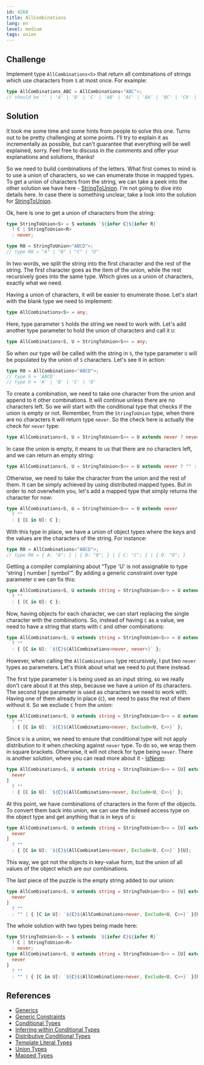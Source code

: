 ```yaml
---
id: 4260
title: AllCombinations
lang: en
level: medium
tags: union
---
```


## Challenge

Implement type `AllCombinations<S>` that return all combinations of strings
which use characters from `S` at most once. For example:

```typescript
type AllCombinations_ABC = AllCombinations<"ABC">;
// should be '' | 'A' | 'B' | 'C' | 'AB' | 'AC' | 'BA' | 'BC' | 'CA' | 'CB' | 'ABC' | 'ACB' | 'BAC' | 'BCA' | 'CAB' | 'CBA'
```

## Solution

It took me some time and some hints from people to solve this one. Turns out to
be pretty challenging at some points. I'll try to explain it as incrementally as
possible, but can't guarantee that everything will be well explained, sorry.
Feel free to discuss in the comments and offer your explanations and solutions,
thanks!

So we need to build combinations of the letters. What first comes to mind is to
use a union of characters, so we can enumerate those in mapped types. To get a
union of characters from the string, we can take a peek into the other solution
we have here - [StringToUnion](./medium-string-to-union.md). I'm not going to
dive into details here. In case there is something unclear, take a look into the
solution for [StringToUnion](./medium-string-to-union.md).

Ok, here is one to get a union of characters from the string:

```typescript
type StringToUnion<S> = S extends `${infer C}${infer R}`
  ? C | StringToUnion<R>
  : never;

type R0 = StringToUnion<"ABCD">;
// type R0 = "A" | "B" | "C" | "D"
```

In two words, we split the string into the first character and the rest of the
string. The first character goes as the item of the union, while the rest
recursively goes into the same type. Which gives us a union of characters,
exactly what we need.

Having a union of characters, it will be easier to enumerate those. Let's start
with the blank type we need to implement:

```typescript
type AllCombinations<S> = any;
```

Here, type parameter `S` holds the string we need to work with. Let's add
another type parameter to hold the union of characters and call it `U`:

```typescript
type AllCombinations<S, U = StringToUnion<S>> = any;
```

So when our type will be called with the string in `S`, the type parameter `U`
will be populated by the union of `S` characters. Let's see it in action:

```typescript
type R0 = AllCombinations<"ABCD">;
// type S = 'ABCD'
// type U = 'A' | 'B' | 'C' | 'D'
```

To create a combination, we need to take one character from the union and append
to it other combinations. It will continue unless there are no characters left.
So we will start with the conditional type that checks if the union is empty or
not. Remember, from the `StringToUnion` type, when there are no characters it
will return type `never`. So the check here is actually the check for `never`
type:

```typescript
type AllCombinations<S, U = StringToUnion<S>> = U extends never ? never : never;
```

In case the union is empty, it means to us that there are no characters left,
and we can return an empty string:

```typescript
type AllCombinations<S, U = StringToUnion<S>> = U extends never ? "" : never;
```

Otherwise, we need to take the character from the union and the rest of them. It
can be simply achieved by using distributed mapped types. But in order to not
overwhelm you, let's add a mapped type that simply returns the character for
now:

```typescript
type AllCombinations<S, U = StringToUnion<S>> = U extends never
  ? ""
  : { [C in U]: C };
```

With this type in place, we have a union of object types where the keys and the
values are the characters of the string. For instance:

```typescript
type R0 = AllCombinations<"ABCD">;
// type R0 = { A: "A"; } | { B: "B"; } | { C: "C"; } | { D: "D"; }
```

Getting a compiler complaining about “Type 'U' is not assignable to type 'string
| number | symbol'”. By adding a generic constraint over type parameter `U` we
can fix this:

```typescript
type AllCombinations<S, U extends string = StringToUnion<S>> = U extends never
  ? ""
  : { [C in U]: C };
```

Now, having objects for each character, we can start replacing the single
character with the combinations. So, instead of having `C` as a value, we need
to have a string that starts with `C` and other combinations:

```typescript
type AllCombinations<S, U extends string = StringToUnion<S>> = U extends never
  ? ""
  : { [C in U]: `${C}${AllCombinations<never, never>}` };
```

However, when calling the `AllCombinations` type recursively, I put two `never`
types as parameters. Let's think about what we need to put there instead.

The first type parameter `S` is being used as an input string, so we really
don't care about it at this step, because we have a union of its characters. The
second type parameter is used as characters we need to work with. Having one of
them already in place (`C`), we need to pass the rest of them without it. So we
exclude `C` from the union:

```typescript
type AllCombinations<S, U extends string = StringToUnion<S>> = U extends never
  ? ""
  : { [C in U]: `${C}${AllCombinations<never, Exclude<U, C>>}` };
```

Since `U` is a union, we need to ensure that conditional type will not apply
distribution to it when checking against `never` type. To do so, we wrap them in
square brackets. Otherwise, it will not check for type being `never`. There is
another solution, where you can read more about it -
[IsNever](./medium-isnever.md).

```typescript
type AllCombinations<S, U extends string = StringToUnion<S>> = [U] extends [
  never
]
  ? ""
  : { [C in U]: `${C}${AllCombinations<never, Exclude<U, C>>}` };
```

At this point, we have combinations of characters in the form of the objects. To
convert them back into union, we can use the indexed access type on the object
type and get anything that is in keys of `U`:

```typescript
type AllCombinations<S, U extends string = StringToUnion<S>> = [U] extends [
  never
]
  ? ""
  : { [C in U]: `${C}${AllCombinations<never, Exclude<U, C>>}` }[U];
```

This way, we got not the objects in key-value form, but the union of all values
of the object which are our combinations.

The last piece of the puzzle is the empty string added to our union:

```typescript
type AllCombinations<S, U extends string = StringToUnion<S>> = [U] extends [
  never
]
  ? ""
  : "" | { [C in U]: `${C}${AllCombinations<never, Exclude<U, C>>}` }[U];
```

The whole solution with two types being made here:

```typescript
type StringToUnion<S> = S extends `${infer C}${infer R}`
  ? C | StringToUnion<R>
  : never;
type AllCombinations<S, U extends string = StringToUnion<S>> = [U] extends [
  never
]
  ? ""
  : "" | { [C in U]: `${C}${AllCombinations<never, Exclude<U, C>>}` }[U];
```

## References

- [Generics](https://www.typescriptlang.org/docs/handbook/2/generics.html)
- [Generic Constraints](https://www.typescriptlang.org/docs/handbook/2/generics.html#generic-constraints)
- [Conditional Types](https://www.typescriptlang.org/docs/handbook/2/conditional-types.html)
- [Inferring within Conditional Types](https://www.typescriptlang.org/docs/handbook/2/conditional-types.html#inferring-within-conditional-types)
- [Distributive Conditional Types](https://www.typescriptlang.org/docs/handbook/2/conditional-types.html#distributive-conditional-types)
- [Template Literal Types](https://www.typescriptlang.org/docs/handbook/2/template-literal-types.html)
- [Union Types](https://www.typescriptlang.org/docs/handbook/2/everyday-types.html#union-types)
- [Mapped Types](https://www.typescriptlang.org/docs/handbook/2/mapped-types.html)
